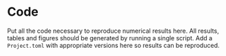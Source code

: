 # Code

Put all the code necessary to reproduce numerical results here.
All results, tables and figures should be generated by running a single script.
Add a `Project.toml` with appropriate versions here so results can be reproduced.
